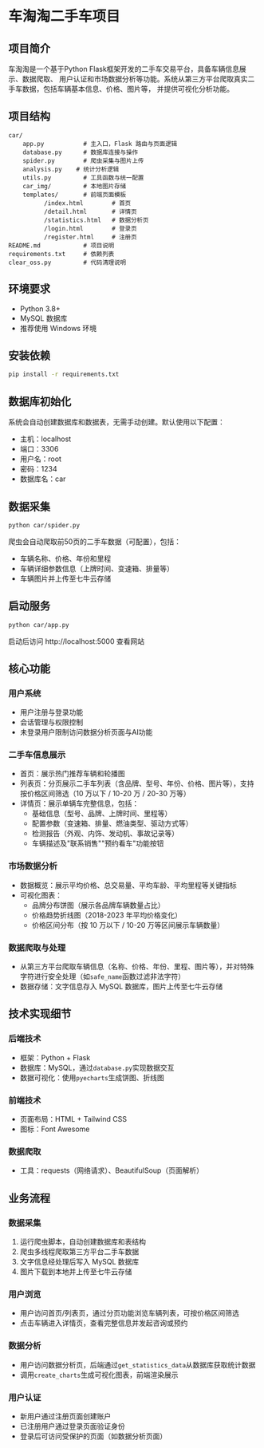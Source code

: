 # 车淘淘二手车项目

## 项目简介

车淘淘是一个基于Python Flask框架开发的二手车交易平台，具备车辆信息展示、数据爬取、
用户认证和市场数据分析等功能。系统从第三方平台爬取真实二手车数据，包括车辆基本信息、价格、图片等，
并提供可视化分析功能。

## 项目结构
```
car/
    app.py           # 主入口，Flask 路由与页面逻辑
    database.py      # 数据库连接与操作
    spider.py        # 爬虫采集与图片上传
    analysis.py    # 统计分析逻辑
    utils.py         # 工具函数与统一配置
    car_img/         # 本地图片存储
    templates/       # 前端页面模板
          /index.html        # 首页
          /detail.html       # 详情页
          /statistics.html   # 数据分析页
          /login.html        # 登录页
          /register.html     # 注册页
README.md            # 项目说明
requirements.txt     # 依赖列表
clear_oss.py         # 代码清理说明
```

## 环境要求
- Python 3.8+
- MySQL 数据库
- 推荐使用 Windows 环境

## 安装依赖
```bash
pip install -r requirements.txt
```

## 数据库初始化
系统会自动创建数据库和数据表，无需手动创建。默认使用以下配置：
- 主机：localhost
- 端口：3306
- 用户名：root
- 密码：1234
- 数据库名：car

## 数据采集
```bash
python car/spider.py
```
爬虫会自动爬取前50页的二手车数据（可配置），包括：
- 车辆名称、价格、年份和里程
- 车辆详细参数信息（上牌时间、变速箱、排量等）
- 车辆图片并上传至七牛云存储

## 启动服务
```bash
python car/app.py
```
启动后访问 http://localhost:5000 查看网站

## 核心功能

### 用户系统
- 用户注册与登录功能
- 会话管理与权限控制
- 未登录用户限制访问数据分析页面与AI功能

### 二手车信息展示
- 首页：展示热门推荐车辆和轮播图
- 列表页：分页展示二手车列表（含品牌、型号、年份、价格、图片等），支持按价格区间筛选（10 万以下 / 10-20 万 / 20-30 万等）
- 详情页：展示单辆车完整信息，包括：
  - 基础信息（型号、品牌、上牌时间、里程等）
  - 配置参数（变速箱、排量、燃油类型、驱动方式等）
  - 检测报告（外观、内饰、发动机、事故记录等）
  - 车辆描述及"联系销售""预约看车"功能按钮

### 市场数据分析
- 数据概览：展示平均价格、总交易量、平均车龄、平均里程等关键指标
- 可视化图表：
  - 品牌分布饼图（展示各品牌车辆数量占比）
  - 价格趋势折线图（2018-2023 年平均价格变化）
  - 价格区间分布（按 10 万以下 / 10-20 万等区间展示车辆数量）

### 数据爬取与处理
- 从第三方平台爬取车辆信息（名称、价格、年份、里程、图片等），并对特殊字符进行安全处理（如`safe_name`函数过滤非法字符）
- 数据存储：文字信息存入 MySQL 数据库，图片上传至七牛云存储

## 技术实现细节

### 后端技术
- 框架：Python + Flask
- 数据库：MySQL，通过`database.py`实现数据交互
- 数据可视化：使用`pyecharts`生成饼图、折线图

### 前端技术
- 页面布局：HTML + Tailwind CSS
- 图标：Font Awesome

### 数据爬取
- 工具：requests（网络请求）、BeautifulSoup（页面解析）

## 业务流程

### 数据采集
1. 运行爬虫脚本，自动创建数据库和表结构
2. 爬虫多线程爬取第三方平台二手车数据
3. 文字信息经处理后写入 MySQL 数据库
4. 图片下载到本地并上传至七牛云存储

### 用户浏览
- 用户访问首页/列表页，通过分页功能浏览车辆列表，可按价格区间筛选
- 点击车辆进入详情页，查看完整信息并发起咨询或预约

### 数据分析
- 用户访问数据分析页，后端通过`get_statistics_data`从数据库获取统计数据
- 调用`create_charts`生成可视化图表，前端渲染展示

### 用户认证
- 新用户通过注册页面创建账户
- 已注册用户通过登录页面验证身份
- 登录后可访问受保护的页面（如数据分析页面）

